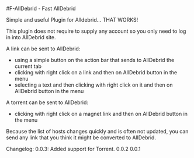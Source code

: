 #F-AllDebrid - Fast AllDebrid

Simple and useful Plugin for Alldebrid... THAT WORKS!

This plugin does not require to supply any account so you only need to log in into AllDebrid site.

A link can be sent to AllDebrid:

- using a simple button on the action bar that sends to AllDebrid the current tab
- clicking with right click on a link and then on AllDebrid button in the menu
- selecting a text and then clicking with right click on it and then on AllDebrid button in the menu

A torrent can be sent to AllDebrid:
- clicking with right click on a magnet link and then on AllDebrid button in the menu

Because the list of hosts changes quickly and is often not updated, you can send any link that you think it might be converted to AllDebrid.

Changelog:
0.0.3: Added support for Torrent. 
0.0.2
0.0.1